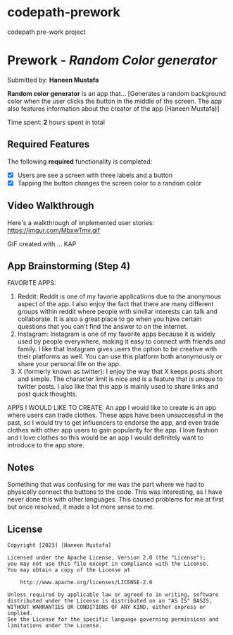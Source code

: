 # codepath-prework
codepath pre-work project
# Prework - *Random Color generator*

Submitted by: **Haneen Mustafa**

**Random color generator** is an app that... [Generates a random background color when the user clicks the button in the middle of the screen. The app also features information about the creator of the app (Haneen Mustafa)] 

Time spent: **2** hours spent in total

## Required Features

The following **required** functionality is completed:

- [x] Users are see a screen with three labels and a button
- [x] Tapping the button changes the screen color to a random color
 
## Video Walkthrough

Here's a walkthrough of implemented user stories:
https://imgur.com/MbxwTmv.gif

<!-- Replace this with whatever GIF tool you used! -->
GIF created with ... KAP
<!-- Recommended tools:
[Kap](https://getkap.co/) for macOS
[ScreenToGif](https://www.screentogif.com/) for Windows
[peek](https://github.com/phw/peek) for Linux. -->

## App Brainstorming (Step 4)
FAVORITE APPS:
1. Reddit:
Reddit is one of my favorie applications due to the anonymous aspect of the app. I also enjoy the fact that there are many different groups within reddit where people with simillar interests can talk and collaborate. It is also a great place to go when you have certain questions that you can't find the answer to on the internet.
2. Instagram:
Instagram is one of my favorite apps because it is widely used by people everywhere, making it easy to connect with friends and family. I like that Instagram gives users the option to be creative with their platforms as well. You can use this platform both anonymously or share your personal life on the app.
3. X (formerly known as twitter):
I enjoy the way that X keeps posts short and simple. The character limit is nice and is a feature that is unique to twitter posts. I also like that this app is mainly used to share links and post quick thoughts.

APPS I WOULD LIKE TO CREATE:
An app I would like to create is an app where users can trade clothes. These apps have been unsuccessful in the past, so I would try to get influencers to endorse the app, and even trade clothes with other app users to gain popularity for the app. I love fashion and I love clothes so this would be an app I would definitely want to introduce to the app store.

## Notes

Something that was confusing for me was the part where we had to physically connect the buttons to the code. This was interesting, as I have never done this with other languages. This caused problems for me at first but once resolved, it made a lot more sense to me.

## License

    Copyright [2023] [Haneen Mustafa]

    Licensed under the Apache License, Version 2.0 (the "License");
    you may not use this file except in compliance with the License.
    You may obtain a copy of the License at

        http://www.apache.org/licenses/LICENSE-2.0

    Unless required by applicable law or agreed to in writing, software
    distributed under the License is distributed on an "AS IS" BASIS,
    WITHOUT WARRANTIES OR CONDITIONS OF ANY KIND, either express or implied.
    See the License for the specific language governing permissions and
    limitations under the License.

